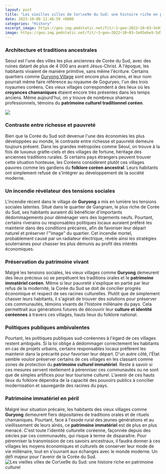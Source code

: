 ```yaml
---
layout: post
title: "Les vieilles villes de Cor\xe9e du Sud: une histoire riche en patrimoine culturel"
date: 2023-10-08 12:48:59 +0000
categories: "History"
excerpt_image: https://geo.img.pmdstatic.net/fit/~1~geo~2022~10~03~3e03ebe9-5d5d-4d81-b074-fc92e715bf22.jpeg/1200x630/cr/wqkgR2V0dHkgSW1hZ2VzIC8gR0VP/quelles-sont-les-plus-vieilles-villes-du-monde.jpg
image: https://geo.img.pmdstatic.net/fit/~1~geo~2022~10~03~3e03ebe9-5d5d-4d81-b074-fc92e715bf22.jpeg/1200x630/cr/wqkgR2V0dHkgSW1hZ2VzIC8gR0VP/quelles-sont-les-plus-vieilles-villes-du-monde.jpg
---
```


### Architecture et traditions ancestrales 
Seoul est l'une des villes les plus anciennes de Corée du Sud, avec des ruines datant de plus de 4 000 ans avant Jésus-Christ. À l'époque, les habitants vivaient de manière primitive, sans même l'écriture. Certains quartiers comme [Guryong Village](https://thetopnews.github.io/ps4-vs-ps4-slim-an-in-depth-comparison-of-sony-s-popular-game-consoles/) sont encore plus anciens, et leur nom pourrait même faire référence au royaume de Goguryeo, l'un des trois royaumes coréens. Ces vieux villages correspondent à des lieux où les **croyances chamaniques** étaient encore très présentes dans les temps anciens. Même aujourd'hui, on y trouve de nombreux shamans professionnels, témoins du **patrimoine culturel traditionnel coréen**. 

![](https://routedelacoree.com/assets/uploads/2016/03/voyage-en-coree-dans-la-ville-de-seoul-capitale-de-la-coree-un-sejour-routedelacoree-com.jpg)
### Contraste entre richesse et pauvreté
Bien que la Corée du Sud soit devenue l'une des économies les plus développées au monde, le contraste entre richesse et pauvreté demeure toujours présent. Dans les grandes métropoles comme Séoul, on trouve à la fois de luxueux gratte-ciels et des villages de fortune, héritage des anciennes traditions rurales. Si certains pays étrangers peuvent trouver cette situation honteuse, les Coréens considèrent plutôt ces villages pauvres comme les gardiens du **folklore coréen ancestral**. Leurs habitants ont simplement refusé de s'intégrer au développement de la société moderne.
### Un incendie révélateur des tensions sociales
L'incendie récent dans le village de **Guryong** a mis en lumière les tensions sociales latentes. Situé dans le quartier de Gangnam, le plus riche de Corée du Sud, ses habitants auraient dû bénéficier d'importants dédommagements pour déménager vers des logements neufs. Pourtant, certains riverains ou responsables politiques locaux auraient préféré les maintenir dans des conditions précaires, afin de favoriser leur départ naturel et préserver l'"image" du quartier. Cet incendie mortel, probablement causé par un radiateur électrique, révèle ainsi les stratégies souterraines pour chasser les plus démunis au profit des intérêts économiques.
### Préservation du patrimoine vivant
Malgré les tensions sociales, les vieux villages comme **Guryong** demeurent des lieux précieux où se perpétuent les traditions orales et le **patrimoine immatériel coréen**. Même si leur pauvreté s'explique en partie par leur refus de la modernité, la Corée du Sud se doit de concilier progrès économique et respect de ses racines culturelles. Plutôt que de simplement chasser leurs habitants, il s'agirait de trouver des solutions pour préserver ces communautés, témoins vivants de l'histoire millénaire du pays. Cela permettrait aux générations futures de découvrir leur **culture et identité coréennes** à travers ces villages, hauts lieux du folklore national.
### Politiques publiques ambivalentes 
Pourtant, les politiques publiques sud-coréennes à l'égard de ces villages restent ambiguës. Si la loi oblige à dédommager correctement les habitants en cas de projets urbains, certains responsables locaux préfèrent les maintenir dans la précarité pour favoriser leur départ. D'un autre côté, l'État semble vouloir préserver certains de ces villages en les classant comme zones de protection du **patrimoine culturel immatériel**. Reste à savoir si ces mesures servent réellement à pérenniser ces communautés ou ne sont que de simples artifices pour leur tourisme culturel. L'avenir de ces hauts lieux du folklore dépendra de la capacité des pouvoirs publics à concilier modernisation et sauvegarde des racines du pays.
### Patrimoine immatériel en péril
Malgré leur situation précaire, les habitants des vieux villages comme **Guryong** demeurent fiers dépositaires de traditions orales et de rituels chamaniques. Pourtant, face à l'exode rural des jeunes générations et au vieillissement de leurs aînés, ce **patrimoine immatériel** est de plus en plus menacé. C'est toute l'identité culturelle coréenne, façonnée depuis des siècles par ces communautés, qui risque à terme de disparaître. Pour pérenniser la transmission de ces savoirs ancestraux, il faudra donner à ces villages les moyens économiques et culturels de conserver leur mode de vie millénaire, tout en s'ouvrant aux échanges avec le monde moderne. Un défi majeur pour l'avenir de la Corée du Sud.
![Les vieilles villes de Cor\xe9e du Sud: une histoire riche en patrimoine culturel](https://geo.img.pmdstatic.net/fit/~1~geo~2022~10~03~3e03ebe9-5d5d-4d81-b074-fc92e715bf22.jpeg/1200x630/cr/wqkgR2V0dHkgSW1hZ2VzIC8gR0VP/quelles-sont-les-plus-vieilles-villes-du-monde.jpg)